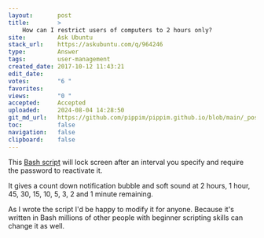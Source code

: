 ```yaml
---
layout:       post
title:        >
    How can I restrict users of computers to 2 hours only?
site:         Ask Ubuntu
stack_url:    https://askubuntu.com/q/964246
type:         Answer
tags:         user-management
created_date: 2017-10-12 11:43:21
edit_date:    
votes:        "6 "
favorites:    
views:        "0 "
accepted:     Accepted
uploaded:     2024-08-04 14:28:50
git_md_url:   https://github.com/pippim/pippim.github.io/blob/main/_posts/2017/2017-10-12-How-can-I-restrict-users-of-computers-to-2-hours-only_.md
toc:          false
navigation:   false
clipboard:    false
---
```


This [Bash script][1] will lock screen after an interval you specify and require the password to reactivate it.

It gives a count down notification bubble and soft sound at 2 hours, 1 hour, 45, 30, 15, 10, 5, 3, 2 and 1 minute remaining.

As I wrote the script I'd be happy to modify it for anyone. Because it's written in Bash millions of other people with beginner scripting skills can change it as well.

  [1]: http://askubuntu.com/questions/837078/application-that-will-lock-screen-after-a-set-amount-of-time-for-ubuntu
